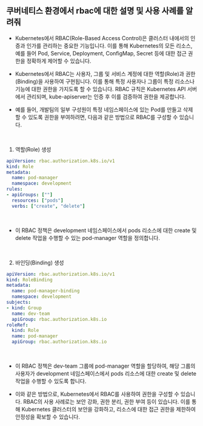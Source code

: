 ## 쿠버네티스 환경에서 rbac에 대한 설명 및 사용 사례를 알려줘

- Kubernetes에서 RBAC(Role-Based Access Control)은 클러스터 내에서의 인증과 인가를 관리하는 중요한 기능입니다. 이를 통해 Kubernetes의 모든 리소스, 예를 들어 Pod, Service, Deployment, ConfigMap, Secret 등에 대한 접근 권한을 정확하게 제어할 수 있습니다.

- Kubernetes에서 RBAC는 사용자, 그룹 및 서비스 계정에 대한 역할(Role)과 권한(Binding)을 사용하여 구현됩니다. 이를 통해 특정 사용자나 그룹이 특정 리소스나 기능에 대한 권한을 가지도록 할 수 있습니다. RBAC 규칙은 Kubernetes API 서버에서 관리되며, kube-apiserver는 인증 후 이를 검증하여 권한을 제공합니다.

- 예를 들어, 개발팀의 일부 구성원이 특정 네임스페이스에 있는 Pod를 만들고 삭제할 수 있도록 권한을 부여하려면, 다음과 같은 방법으로 RBAC를 구성할 수 있습니다.


<br>

1. 역할(Role) 생성

```yaml
apiVersion: rbac.authorization.k8s.io/v1
kind: Role
metadata:
  name: pod-manager
  namespace: development
rules:
- apiGroups: [""]
  resources: ["pods"]
  verbs: ["create", "delete"]

```

<br>


- 이 RBAC 정책은 development 네임스페이스에서 pods 리소스에 대한 create 및 delete 작업을 수행할 수 있는 pod-manager 역할을 정의합니다.

<br>

2. 바인딩(Binding) 생성

```yaml
apiVersion: rbac.authorization.k8s.io/v1
kind: RoleBinding
metadata:
  name: pod-manager-binding
  namespace: development
subjects:
- kind: Group
  name: dev-team
  apiGroup: rbac.authorization.k8s.io
roleRef:
  kind: Role
  name: pod-manager
  apiGroup: rbac.authorization.k8s.io
```

<br>

- 이 RBAC 정책은 dev-team 그룹에 pod-manager 역할을 할당하여, 해당 그룹의 사용자가 development 네임스페이스에서 pods 리소스에 대한 create 및 delete 작업을 수행할 수 있도록 합니다.

- 이와 같은 방법으로, Kubernetes에서 RBAC를 사용하여 권한을 구성할 수 있습니다. RBAC의 사용 사례로는 보안 강화, 권한 분리, 권한 부여 등이 있습니다. 이를 통해 Kubernetes 클러스터의 보안을 강화하고, 리소스에 대한 접근 권한을 제한하여 안정성을 확보할 수 있습니다.
